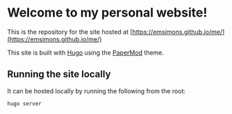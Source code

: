 # Welcome to my personal website!

This is the repository for the site hosted at [https://emsimons.github.io/me/](https://emsimons.github.io/me/)

This site is built with [Hugo](https://gohugo.io/) using the [PaperMod](https://github.com/adityatelange/hugo-PaperMod) theme.

## Running the site locally

It can be hosted locally by running the following from the root:
```
hugo server
```
